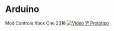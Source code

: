 # Arduino
 Mod Controle Xbox One 2018
[![Video 1º Protótipo](https://img.youtube.com/vi/jfDxemmjJ2c/maxresdefault.jpg)](https://youtu.be/jfDxemmjJ2c)

